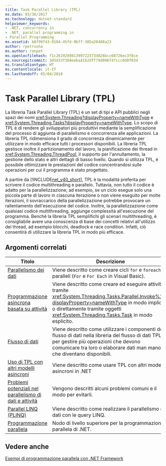 ```yaml
---
title: Task Parallel Library (TPL)
ms.date: 03/30/2017
ms.technology: dotnet-standard
helpviewer_keywords:
- .NET, concurrency in
- .NET, parallel programming in
- Parallel Programming
ms.assetid: b8f99f43-9104-45fd-9bff-385a20488a23
author: rpetrusha
ms.author: ronpet
ms.openlocfilehash: f1c261928981399722373d826bcc60726ec3f8ce
ms.sourcegitcommit: 3d5d33f384eeba41b2dff79d096f47ccc8d8f03d
ms.translationtype: HT
ms.contentlocale: it-IT
ms.lasthandoff: 05/04/2018
---
```

# <a name="task-parallel-library-tpl"></a>Task Parallel Library (TPL)
La libreria Task Parallel Library (TPL) è un set di tipi e API pubblici negli spazi dei nomi <xref:System.Threading?displayProperty=nameWithType> e <xref:System.Threading.Tasks?displayProperty=nameWithType>. Lo scopo di TPL è di rendere gli sviluppatori più produttivi mediante la semplificazione del processo di aggiunta di parallelismo e concorrenza alle applicazioni. La libreria TPL ridimensiona il grado di concorrenza dinamicamente per utilizzare in modo efficace tutti i processori disponibili. La libreria TPL gestisce inoltre il partizionamento del lavoro, la pianificazione dei thread in <xref:System.Threading.ThreadPool>, il supporto per l'annullamento, la gestione dello stato e altri dettagli di basso livello. Quando si utilizza TPL, è possibile ottimizzare le prestazioni del codice concentrandosi sulle operazioni per cui il programma è stato progettato.  
  
 A partire da [!INCLUDE[net_v40_short](../../../includes/net-v40-short-md.md)], TPL è la modalità preferita per scrivere il codice multithreading e parallelo. Tuttavia, non tutto il codice è adatto per la parallelizzazione; ad esempio, se un ciclo esegue solo una piccola parte di lavoro in ciascuna iterazione o non viene eseguito per molte iterazioni, il sovraccarico della parallelizzazione potrebbe provocare un rallentamento dell'esecuzione del codice. Inoltre, la parallelizzazione come qualsiasi codice multithreading, aggiunge complessità all'esecuzione del programma. Benché la libreria TPL semplifichi gli scenari multithreading, è consigliabile avere una conoscenza di base dei concetti relativi all'utilizzo dei thread, ad esempio blocchi, deadlock e race condition. Infatti, ciò consentirà di utilizzare la libreria TPL in modo più efficace.  
  
## <a name="related-topics"></a>Argomenti correlati  
  
|Titolo|Descrizione|  
|-|-|  
|[Parallelismo dei dati](../../../docs/standard/parallel-programming/data-parallelism-task-parallel-library.md)|Viene descritto come creare cicli `for` e `foreach` paralleli (`For` e `For Each` in Visual Basic).|  
|[Programmazione asincrona basata su attività](../../../docs/standard/parallel-programming/task-based-asynchronous-programming.md)|Viene descritto come creare ed eseguire attività tramite <xref:System.Threading.Tasks.Parallel.Invoke%2A?displayProperty=nameWithType> in modo implicito o direttamente tramite oggetti <xref:System.Threading.Tasks.Task> in modo esplicito.|  
|[Flusso di dati](../../../docs/standard/parallel-programming/dataflow-task-parallel-library.md)|Viene descritto come utilizzare i componenti del flusso di dati nella libreria del flusso di dati TPL per gestire più operazioni che devono comunicare tra loro o elaborare dati man mano che diventano disponibili.|  
|[Uso di TPL con altri modelli asincroni](../../../docs/standard/parallel-programming/using-tpl-with-other-asynchronous-patterns.md)|Viene descritto come usare TPL con altri modelli asincroni in .NET|  
|[Problemi potenziali nel parallelismo di dati e attività](../../../docs/standard/parallel-programming/potential-pitfalls-in-data-and-task-parallelism.md)|Vengono descritti alcuni problemi comuni e il modo per evitarli.|  
|[Parallel LINQ (PLINQ)](../../../docs/standard/parallel-programming/parallel-linq-plinq.md)|Viene descritto come realizzare il parallelismo dei dati con le query LINQ.|  
|[Programmazione parallela](../../../docs/standard/parallel-programming/index.md)|Nodo di livello superiore per la programmazione parallela di .NET.|  
  
## <a name="see-also"></a>Vedere anche  
 [Esempi di programmazione parallela con .NET Framework](https://code.msdn.microsoft.com/Samples-for-Parallel-b4b76364)
